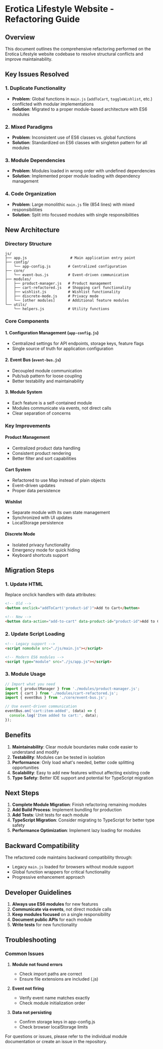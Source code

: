 # Erotica Lifestyle Website - Refactoring Guide

## Overview

This document outlines the comprehensive refactoring performed on the Erotica Lifestyle website codebase to resolve structural conflicts and improve maintainability.

## Key Issues Resolved

### 1. **Duplicate Functionality**
- **Problem**: Global functions in `main.js` (`addToCart`, `toggleWishlist`, etc.) conflicted with modular implementations
- **Solution**: Migrated to a proper module-based architecture with ES6 modules

### 2. **Mixed Paradigms**
- **Problem**: Inconsistent use of ES6 classes vs. global functions
- **Solution**: Standardized on ES6 classes with singleton pattern for all modules

### 3. **Module Dependencies**
- **Problem**: Modules loaded in wrong order with undefined dependencies
- **Solution**: Implemented proper module loading with dependency management

### 4. **Code Organization**
- **Problem**: Large monolithic `main.js` file (854 lines) with mixed responsibilities
- **Solution**: Split into focused modules with single responsibilities

## New Architecture

### Directory Structure
```
js/
├── app.js                    # Main application entry point
├── config/
│   └── app-config.js        # Centralized configuration
├── core/
│   └── event-bus.js         # Event-driven communication
├── modules/
│   ├── product-manager.js   # Product management
│   ├── cart-refactored.js   # Shopping cart functionality
│   ├── wishlist.js          # Wishlist functionality
│   ├── discrete-mode.js     # Privacy mode
│   └── [other modules]      # Additional feature modules
└── utils/
    └── helpers.js           # Utility functions
```

### Core Components

#### 1. **Configuration Management** (`app-config.js`)
- Centralized settings for API endpoints, storage keys, feature flags
- Single source of truth for application configuration

#### 2. **Event Bus** (`event-bus.js`)
- Decoupled module communication
- Pub/sub pattern for loose coupling
- Better testability and maintainability

#### 3. **Module System**
- Each feature is a self-contained module
- Modules communicate via events, not direct calls
- Clear separation of concerns

### Key Improvements

#### Product Management
- Centralized product data handling
- Consistent product rendering
- Better filter and sort capabilities

#### Cart System
- Refactored to use Map instead of plain objects
- Event-driven updates
- Proper data persistence

#### Wishlist
- Separate module with its own state management
- Synchronized with UI updates
- LocalStorage persistence

#### Discrete Mode
- Isolated privacy functionality
- Emergency mode for quick hiding
- Keyboard shortcuts support

## Migration Steps

### 1. **Update HTML**
Replace onclick handlers with data attributes:
```html
<!-- Old -->
<button onclick="addToCart('product-id')">Add to Cart</button>

<!-- New -->
<button data-action="add-to-cart" data-product-id="product-id">Add to Cart</button>
```

### 2. **Update Script Loading**
```html
<!-- Legacy support -->
<script nomodule src="./js/main.js"></script>

<!-- Modern ES6 modules -->
<script type="module" src="./js/app.js"></script>
```

### 3. **Module Usage**
```javascript
// Import what you need
import { productManager } from './modules/product-manager.js';
import { cart } from './modules/cart-refactored.js';
import { eventBus } from './core/event-bus.js';

// Use event-driven communication
eventBus.on('cart:item-added', (data) => {
  console.log('Item added to cart:', data);
});
```

## Benefits

1. **Maintainability**: Clear module boundaries make code easier to understand and modify
2. **Testability**: Modules can be tested in isolation
3. **Performance**: Only load what's needed, better code splitting opportunities
4. **Scalability**: Easy to add new features without affecting existing code
5. **Type Safety**: Better IDE support and potential for TypeScript migration

## Next Steps

1. **Complete Module Migration**: Finish refactoring remaining modules
2. **Add Build Process**: Implement bundling for production
3. **Add Tests**: Unit tests for each module
4. **TypeScript Migration**: Consider migrating to TypeScript for better type safety
5. **Performance Optimization**: Implement lazy loading for modules

## Backward Compatibility

The refactored code maintains backward compatibility through:
- Legacy `main.js` loaded for browsers without module support
- Global function wrappers for critical functionality
- Progressive enhancement approach

## Developer Guidelines

1. **Always use ES6 modules** for new features
2. **Communicate via events**, not direct module calls
3. **Keep modules focused** on a single responsibility
4. **Document public APIs** for each module
5. **Write tests** for new functionality

## Troubleshooting

### Common Issues

1. **Module not found errors**
   - Check import paths are correct
   - Ensure file extensions are included (.js)

2. **Event not firing**
   - Verify event name matches exactly
   - Check module initialization order

3. **Data not persisting**
   - Confirm storage keys in app-config.js
   - Check browser localStorage limits

For questions or issues, please refer to the individual module documentation or create an issue in the repository.

